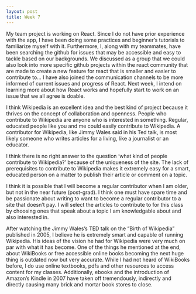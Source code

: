 ```yaml
---
layout: post
title: Week 7
---
```


My team project is working on React. Since I do not have prior experience with the app, I have been doing some practices and beginner’s tutorials to familiarize myself with it. Furthermore, I, along with my teammates, have been searching the github for issues that may be accessible and easy to tackle based on our backgrounds. We discussed as a group that we could also look into more specific github projects within the react community that are made to create a new feature for react that is smaller and easier to contribute to...
I have also joined the communication channels to be more informed of current issues and progress of React. Next week, I intend on learning more about how React works and hopefully start to work on an issue that we all agree is doable.

I think Wikipedia is an excellent idea and the best kind of project because it thrives on the concept of collaboration and openness. People who contribute to Wikipedia are anyone who is interested in something. Regular, educated people like you and me could easily contribute to Wikipedia. A contributor for Wikipedia, like Jimmy Wales said in his Ted talk, is most likely someone who writes articles for a living, like a journalist or an educator.

I think there is no right answer to the question ‘what kind of people contribute to Wikipedia?’ because of the uniqueness of the site. The lack of prerequisites to contribute to Wikipedia makes it extremely easy for a smart, educated person on a matter to publish their article or comment on a topic.

I think it is possible that I will become a regular contributor when I am older, but not in the near future (post-grad). I think one must have spare time and be passionate about writing to want to become a regular contributor to a site that doesn’t pay. I will select the articles to contribute to for this class by choosing ones that speak about a topic I am knowledgable about and also interested in.

After watching the Jimmy Wales’s TED talk on the “Birth of Wikipedia” published in 2005, I believe he is extremely smart and capable of running Wikipedia. His ideas of the vision he had for Wikipedia were very much on par with what it has become. One of the things he mentioned at the end, about WikiBooks or free accessible online books becoming the next huge thing is outdated now but very accurate. While I had not heard of WikiBooks before, I do use online textbooks, pdfs and other resources to access content for my classes. Additionally, ebooks and the introduction of Amazon’s Kindle in 2007 have taken off tremendously, indirectly and directly causing many brick and mortar book stores to close.
